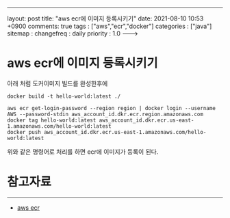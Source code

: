---
layout: post
title: "aws ecr에 이미지 등록시키기"
date: 2021-08-10 10:53 +0900
comments: true
tags : ["aws","ecr","docker"]
categories : ["java"]
sitemap :
changefreq : daily
priority : 1.0
--->
# aws ecr에 이미지 등록시키기 

아래 처럼 도커이미지 빌드를 완성한후에 
```
docker build -t hello-world:latest ./
```

```
aws ecr get-login-password --region region | docker login --username AWS --password-stdin aws_account_id.dkr.ecr.region.amazonaws.com
docker tag hello-world:latest aws_account_id.dkr.ecr.us-east-1.amazonaws.com/hello-world:latest
docker push aws_account_id.dkr.ecr.us-east-1.amazonaws.com/hello-world:latest
```
위와 같은 명령어로 처리를 하면 ecr에 이미지가 등록이 된다.


# 참고자료

-----
* [aws ecr](https://docs.aws.amazon.com/ko_kr/AmazonECR/latest/userguide/getting-started-cli.html)
